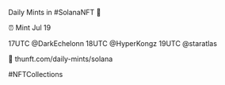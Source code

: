 Daily Mints in #SolanaNFT 🚀

⏰ Mint Jul 19

17UTC @DarkEchelonn
18UTC @HyperKongz
19UTC @staratlas

🔗 thunft.com/daily-mints/solana

#NFTCollections